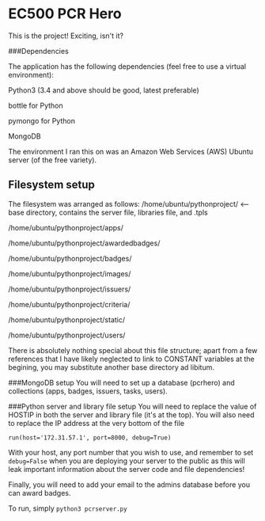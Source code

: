 # EC500 PCR Hero
This is the project! Exciting, isn't it?

###Dependencies

The application has the following dependencies (feel free to use a virtual environment):

Python3 (3.4 and above should be good, latest preferable)

bottle for Python

pymongo for Python

MongoDB

The environment I ran this on was an Amazon Web Services (AWS) Ubuntu server (of the free variety).

## Filesystem setup
The filesystem was arranged as follows:
/home/ubuntu/pythonproject/   <-- base directory, contains the server file, libraries file, and .tpls

/home/ubuntu/pythonproject/apps/

/home/ubuntu/pythonproject/awardedbadges/

/home/ubuntu/pythonproject/badges/

/home/ubuntu/pythonproject/images/

/home/ubuntu/pythonproject/issuers/

/home/ubuntu/pythonproject/criteria/

/home/ubuntu/pythonproject/static/

/home/ubuntu/pythonproject/users/

There is absolutely nothing special about this file structure; apart from a few references that I have likely neglected to link to CONSTANT variables at the begining, you may substitute another base directory ad libitum. 

###MongoDB setup
You will need to set up a database (pcrhero) and collections (apps, badges, issuers, tasks, users).

###Python server and library file setup
You will need to replace the value of HOSTIP in both the server and library file (it's at the top).
You will also need to replace the IP address at the very bottom of the file
```
run(host='172.31.57.1', port=8000, debug=True)
```
With your host, any port number that you wish to use, and remember to set ```debug=False``` when you are deploying your server to the public as this will leak important information about the server code and file dependencies!

Finally, you will need to add your email to the admins database before you can award badges.

To run, simply ```python3 pcrserver.py```
